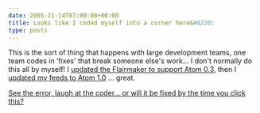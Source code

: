 ```yaml
---
date: 2005-11-14T07:00:00+00:00
title: Looks like I coded myself into a corner here&#8230;
type: posts
---
```

This is the sort of thing that happens with large development teams, one team codes in &#8216;fixes' that break someone else's work... I don't normally do this all by myself! I [updated the Flairmaker to support Atom 0.3](http://blogs.duncanmackenzie.net/duncanma/archive/2005/10/23/3112.aspx), then I [updated my feeds to Atom 1.0](http://blogs.duncanmackenzie.net/duncanma/archive/2005/11/01/3183.aspx) ... great.

[See the error, laugh at the coder... or will it be fixed by the time you click this?](http://eris1109.si-xios.info/FlairMaker.ashx?atom=http://blogs.duncanmackenzie.net/duncanma/atom.aspx)
